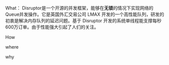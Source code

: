 What：
Disruptor是一个开源的并发框架，能够在**无锁**的情况下实现网络的Queue并发操作。它是英国外汇交易公司 LMAX 开发的一个高性能队列，研发的初衷是解决内存队列的延迟问题。基于 Disruptor 开发的系统单线程能支撑每秒600万订单。由于性能强大引起了人们的关注。

How

where  

why


